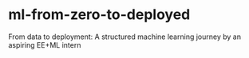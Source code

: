 # ml-from-zero-to-deployed
From data to deployment: A structured machine learning journey by an aspiring EE+ML intern
